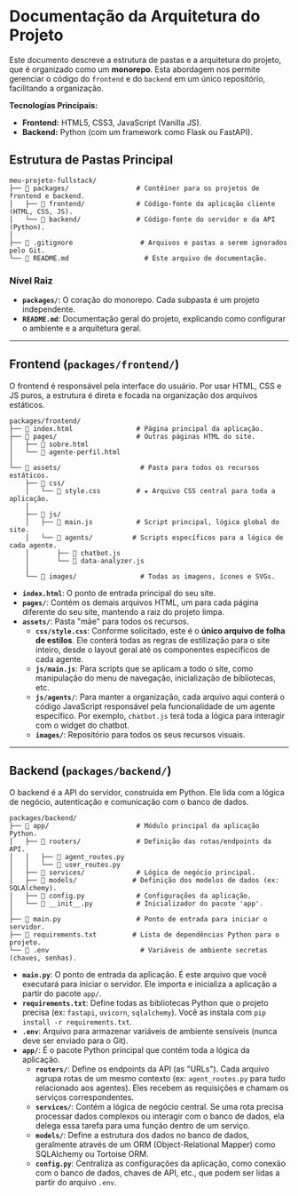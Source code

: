 # Documentação da Arquitetura do Projeto

Este documento descreve a estrutura de pastas e a arquitetura do projeto, que é organizado como um **monorepo**. Esta abordagem nos permite gerenciar o código do `frontend` e do `backend` em um único repositório, facilitando a organização.

**Tecnologias Principais:**
* **Frontend:** HTML5, CSS3, JavaScript (Vanilla JS).
* **Backend:** Python (com um framework como Flask ou FastAPI).

## Estrutura de Pastas Principal

```plaintext
meu-projeto-fullstack/
├── 📁 packages/                 # Contêiner para os projetos de frontend e backend.
│   ├── 📁 frontend/             # Código-fonte da aplicação cliente (HTML, CSS, JS).
│   └── 📁 backend/              # Código-fonte do servidor e da API (Python).
│
├── 📄 .gitignore                 # Arquivos e pastas a serem ignorados pelo Git.
└── 📄 README.md                   # Este arquivo de documentação.
```

### Nível Raiz
* **`packages/`**: O coração do monorepo. Cada subpasta é um projeto independente.
* **`README.md`**: Documentação geral do projeto, explicando como configurar o ambiente e a arquitetura geral.

---

## Frontend (`packages/frontend/`)

O frontend é responsável pela interface do usuário. Por usar HTML, CSS e JS puros, a estrutura é direta e focada na organização dos arquivos estáticos.

```plaintext
packages/frontend/
├── 📄 index.html                # Página principal da aplicação.
├── 📁 pages/                    # Outras páginas HTML do site.
│   ├── 📄 sobre.html
│   └── 📄 agente-perfil.html
│
└── 📁 assets/                    # Pasta para todos os recursos estáticos.
    ├── 📁 css/
    │   └── 📄 style.css         # ★ Arquivo CSS central para toda a aplicação.
    │
    ├── 📁 js/
    │   ├── 📄 main.js           # Script principal, lógica global do site.
    │   └── 📁 agents/          # Scripts específicos para a lógica de cada agente.
    │       ├── 📄 chatbot.js
    │       └── 📄 data-analyzer.js
    │
    └── 📁 images/                # Todas as imagens, ícones e SVGs.
```

* **`index.html`**: O ponto de entrada principal do seu site.
* **`pages/`**: Contém os demais arquivos HTML, um para cada página diferente do seu site, mantendo a raiz do projeto limpa.
* **`assets/`**: Pasta "mãe" para todos os recursos.
    * **`css/style.css`**: Conforme solicitado, este é o **único arquivo de folha de estilos**. Ele conterá todas as regras de estilização para o site inteiro, desde o layout geral até os componentes específicos de cada agente.
    * **`js/main.js`**: Para scripts que se aplicam a todo o site, como manipulação do menu de navegação, inicialização de bibliotecas, etc.
    * **`js/agents/`**: Para manter a organização, cada arquivo aqui conterá o código JavaScript responsável pela funcionalidade de um agente específico. Por exemplo, `chatbot.js` terá toda a lógica para interagir com o widget do chatbot.
    * **`images/`**: Repositório para todos os seus recursos visuais.

---

## Backend (`packages/backend/`)

O backend é a API do servidor, construída em Python. Ele lida com a lógica de negócio, autenticação e comunicação com o banco de dados.

```plaintext
packages/backend/
├── 📁 app/                      # Módulo principal da aplicação Python.
│   ├── 📁 routers/              # Definição das rotas/endpoints da API.
│   │   ├── 📄 agent_routes.py
│   │   └── 📄 user_routes.py
│   ├── 📁 services/             # Lógica de negócio principal.
│   ├── 📁 models/              # Definição dos modelos de dados (ex: SQLAlchemy).
│   ├── 📄 config.py             # Configurações da aplicação.
│   └── 📄 __init__.py           # Inicializador do pacote 'app'.
│
├── 📄 main.py                   # Ponto de entrada para iniciar o servidor.
├── 📄 requirements.txt         # Lista de dependências Python para o projeto.
└── 📄 .env                       # Variáveis de ambiente secretas (chaves, senhas).
```

* **`main.py`**: O ponto de entrada da aplicação. É este arquivo que você executará para iniciar o servidor. Ele importa e inicializa a aplicação a partir do pacote `app/`.
* **`requirements.txt`**: Define todas as bibliotecas Python que o projeto precisa (ex: `fastapi`, `uvicorn`, `sqlalchemy`). Você as instala com `pip install -r requirements.txt`.
* **`.env`**: Arquivo para armazenar variáveis de ambiente sensíveis (nunca deve ser enviado para o Git).
* **`app/`**: É o pacote Python principal que contém toda a lógica da aplicação.
    * **`routers/`**: Define os endpoints da API (as "URLs"). Cada arquivo agrupa rotas de um mesmo contexto (ex: `agent_routes.py` para tudo relacionado aos agentes). Eles recebem as requisições e chamam os serviços correspondentes.
    * **`services/`**: Contém a lógica de negócio central. Se uma rota precisa processar dados complexos ou interagir com o banco de dados, ela delega essa tarefa para uma função dentro de um serviço.
    * **`models/`**: Define a estrutura dos dados no banco de dados, geralmente através de um ORM (Object-Relational Mapper) como SQLAlchemy ou Tortoise ORM.
    * **`config.py`**: Centraliza as configurações da aplicação, como conexão com o banco de dados, chaves de API, etc., que podem ser lidas a partir do arquivo `.env`.